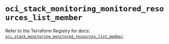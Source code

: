 # `oci_stack_monitoring_monitored_resources_list_member`

Refer to the Terraform Registry for docs: [`oci_stack_monitoring_monitored_resources_list_member`](https://registry.terraform.io/providers/oracle/oci/6.18.0/docs/resources/stack_monitoring_monitored_resources_list_member).
